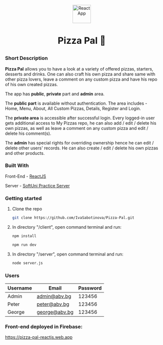 <p align="center">
<img  src="https://github.com/IvaSabotinova/Pizza-Pal/assets/96121572/3c0d8595-deca-4d79-8027-1c55844d6665" alt="ReactApp" width="60px">
</p>

# <p align="center" style="font-size:30px;"><b>Pizza Pal :pizza:</b></p>


### Short Description

**Pizza Pal** allows you to have a look at a variety of offered pizzas, starters, desserts and drinks. One can also craft his own pizza and share same with other pizza lovers, leave a comment on any custom pizza and have his repo of his own created pizzas.

The app has **public**, **private** part and **admin** area.

The **public part** is available without authentication. The area includes - Home, Menu, About, All Custom Pizzas, Details, Register and Login.

The **private area** is accessible after successful login. Every logged-in user gets additional access to My Pizzas repo, he can also add / edit / delete his own pizzas, as well as leave a comment on any custom pizza and edit / delete his comment(s).

The **admin** has special rights for overriding ownership hence he can edit / delete other users' records. He can also create / edit / delete his own pizzas and other products.

### Built With

Front-End - [ReactJS](https://react.dev/)

Server - [SoftUni Practice Server](https://github.com/softuni-practice-server/softuni-practice-server)

### Getting started
1. Clone the repo
   ```sh
   git clone https://github.com/IvaSabotinova/Pizza-Pal.git
   ```
2. In directory "/client", open command terminal and run:
   ```sh
   npm install
   ```
 
   ```sh
   npm run dev
   ```
4. In directory "/server", open command terminal and run:
   ```sh
   node server.js
   ```
### Users

| Username  | Email |Password  | 
| ------------- | ------------- | ------------- | 
| Admin   | admin@abv.bg  |123456 | 
| Peter  | peter@abv.bg  |123456 | 
| George  | george@abv.bg  |123456 | 

### Front-end deployed in Firebase:

https://pizza-pal-reactjs.web.app